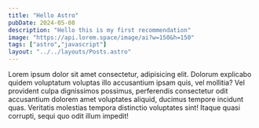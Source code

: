 ```yaml
---
title: "Hello Astro"
pubDate: 2024-05-08
description: "Hello this is my first recommendation"
image: "https://api.lorem.space/image/ai?w=150&h=150"
tags: ["astro","javascript"]
layout: "../../layouts/Posts.astro"
---
```

Lorem ipsum dolor sit amet consectetur, adipisicing elit. Dolorum explicabo quidem 
voluptatum voluptas illo accusantium ipsam quis, vel mollitia? Vel provident culpa
dignissimos possimus, perferendis consectetur odit accusantium dolorem amet voluptates
aliquid, ducimus tempore incidunt quas. Veritatis molestias tempora distinctio
voluptates sint! Itaque quasi corrupti, sequi quo odit illum impedit!